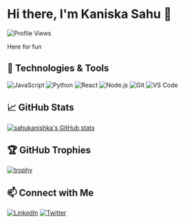 # Hi there, I'm Kaniska Sahu 👋

![Profile Views](https://komarev.com/ghpvc/?username=sahukanishka&color=blue)

Here for fun

## 🔧 Technologies & Tools
![JavaScript](https://img.shields.io/badge/-JavaScript-333333?style=flat&logo=javascript)
![Python](https://img.shields.io/badge/-Python-333333?style=flat&logo=python)
![React](https://img.shields.io/badge/-React-333333?style=flat&logo=react)
![Node.js](https://img.shields.io/badge/-Node.js-333333?style=flat&logo=node.js)
![Git](https://img.shields.io/badge/-Git-333333?style=flat&logo=git)
![VS Code](https://img.shields.io/badge/-VS%20Code-333333?style=flat&logo=visual-studio-code)

## 📈 GitHub Stats
[![sahukanishka's GitHub stats](https://github-readme-stats.vercel.app/api?username=sahukanishka&show_icons=true&theme=radical)](https://github.com/sahukanishka)

## 🏆 GitHub Trophies
[![trophy](https://github-profile-trophy.vercel.app/?username=sahukanishka&theme=onedark)](https://github.com/ryo-ma/github-profile-trophy)

## 📫 Connect with Me
[![LinkedIn](https://img.shields.io/badge/-LinkedIn-0077B5?style=flat&logo=linkedin)](https://www.linkedin.com/in/sahukanishka/)
[![Twitter](https://img.shields.io/badge/-Twitter-1DA1F2?style=flat&logo=twitter)](https://twitter.com/sahukanishka)
